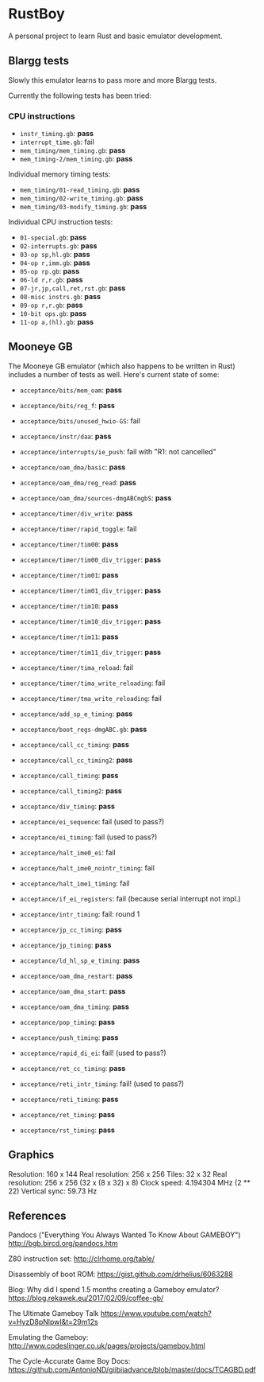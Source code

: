 # RustBoy

A personal project to learn Rust and basic emulator development.

## Blargg tests

Slowly this emulator learns to pass more and more Blargg tests.

Currently the following tests has been tried:

### CPU instructions

- `instr_timing.gb`: **pass**
- `interrupt_time.gb`: fail
- `mem_timing/mem_timing.gb`: **pass**
- `mem_timing-2/mem_timing.gb`: **pass**

Individual memory timing tests:

- `mem_timing/01-read_timing.gb`: **pass**
- `mem_timing/02-write_timing.gb`: **pass**
- `mem_timing/03-modify_timing.gb`: **pass**

Individual CPU instruction tests:

- `01-special.gb`: **pass**
- `02-interrupts.gb`: **pass**
- `03-op sp,hl.gb`: **pass**
- `04-op r,imm.gb`: **pass**
- `05-op rp.gb`: **pass**
- `06-ld r,r.gb`: **pass**
- `07-jr,jp,call,ret,rst.gb`: **pass**
- `08-misc instrs.gb`: **pass**
- `09-op r,r.gb`: **pass**
- `10-bit ops.gb`: **pass**
- `11-op a,(hl).gb`: **pass**

## Mooneye GB

The Mooneye GB emulator (which also happens to be written in Rust)
includes a number of tests as well. Here's current state of some:

- `acceptance/bits/mem_oam`: **pass**
- `acceptance/bits/reg_f`: **pass**
- `acceptance/bits/unused_hwio-GS`: fail

- `acceptance/instr/daa`: **pass**

- `acceptance/interrupts/ie_push`: fail with "R1: not cancelled"

- `acceptance/oam_dma/basic`: **pass**
- `acceptance/oam_dma/reg_read`: **pass**
- `acceptance/oam_dma/sources-dmgABCmgbS`: **pass**

- `acceptance/timer/div_write`: **pass**
- `acceptance/timer/rapid_toggle`: fail
- `acceptance/timer/tim00`: **pass**
- `acceptance/timer/tim00_div_trigger`: **pass**
- `acceptance/timer/tim01`: **pass**
- `acceptance/timer/tim01_div_trigger`: **pass**
- `acceptance/timer/tim10`: **pass**
- `acceptance/timer/tim10_div_trigger`: **pass**
- `acceptance/timer/tim11`: **pass**
- `acceptance/timer/tim11_div_trigger`: **pass**
- `acceptance/timer/tima_reload`: fail
- `acceptance/timer/tima_write_reloading`: fail
- `acceptance/timer/tma_write_reloading`: fail

- `acceptance/add_sp_e_timing`: **pass**
- `acceptance/boot_regs-dmgABC.gb`: **pass**
- `acceptance/call_cc_timing`: **pass**
- `acceptance/call_cc_timing2`: **pass**
- `acceptance/call_timing`: **pass**
- `acceptance/call_timing2`: **pass**
- `acceptance/div_timing`: **pass**
- `acceptance/ei_sequence`: fail (used to pass?)
- `acceptance/ei_timing`: fail (used to pass?)
- `acceptance/halt_ime0_ei`: fail
- `acceptance/halt_ime0_nointr_timing`: fail
- `acceptance/halt_ime1_timing`: fail
- `acceptance/if_ei_registers`: fail (because serial interrupt not impl.)
- `acceptance/intr_timing`: fail: round 1
- `acceptance/jp_cc_timing`: **pass**
- `acceptance/jp_timing`: **pass**
- `acceptance/ld_hl_sp_e_timing`: **pass**
- `acceptance/oam_dma_restart`: **pass**
- `acceptance/oam_dma_start`: **pass**
- `acceptance/oam_dma_timing`: **pass**
- `acceptance/pop_timing`: **pass**
- `acceptance/push_timing`: **pass**
- `acceptance/rapid_di_ei`: fail! (used to pass?)
- `acceptance/ret_cc_timing`: **pass**
- `acceptance/reti_intr_timing`: fail! (used to pass?)
- `acceptance/reti_timing`: **pass**
- `acceptance/ret_timing`: **pass**
- `acceptance/rst_timing`: **pass**

## Graphics

Resolution: 160 x 144
Real resolution: 256 x 256
Tiles: 32 x 32
Real resolution: 256 x 256 (32 x (8 x 32) x 8)
Clock speed: 4.194304 MHz (2 \*\* 22)
Vertical sync: 59.73 Hz

## References

Pandocs ("Everything You Always Wanted To Know About GAMEBOY")
<http://bgb.bircd.org/pandocs.htm>

Z80 instruction set:
<http://clrhome.org/table/>

Disassembly of boot ROM:
<https://gist.github.com/drhelius/6063288>

Blog: Why did I spend 1.5 months creating a Gameboy emulator?
<https://blog.rekawek.eu/2017/02/09/coffee-gb/>

The Ultimate Gameboy Talk
<https://www.youtube.com/watch?v=HyzD8pNlpwI&t=29m12s>

Emulating the Gameboy:
<http://www.codeslinger.co.uk/pages/projects/gameboy.html>

The Cycle-Accurate Game Boy Docs:
<https://github.com/AntonioND/giibiiadvance/blob/master/docs/TCAGBD.pdf>

